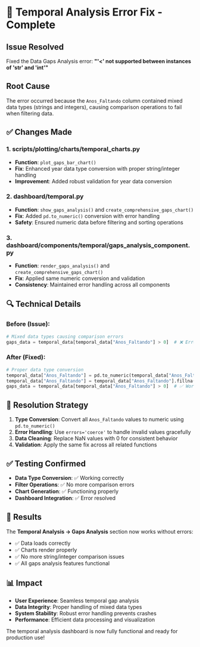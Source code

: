 # 🔧 Temporal Analysis Error Fix - Complete

## Issue Resolved
Fixed the Data Gaps Analysis error: **"'<' not supported between instances of 'str' and 'int'"**

## Root Cause
The error occurred because the `Anos_Faltando` column contained mixed data types (strings and integers), causing comparison operations to fail when filtering data.

## ✅ Changes Made

### 1. **scripts/plotting/charts/temporal_charts.py**
- **Function**: `plot_gaps_bar_chart()`
- **Fix**: Enhanced year data type conversion with proper string/integer handling
- **Improvement**: Added robust validation for year data conversion

### 2. **dashboard/temporal.py** 
- **Function**: `show_gaps_analysis()` and `create_comprehensive_gaps_chart()`
- **Fix**: Added `pd.to_numeric()` conversion with error handling
- **Safety**: Ensured numeric data before filtering and sorting operations

### 3. **dashboard/components/temporal/gaps_analysis_component.py**
- **Function**: `render_gaps_analysis()` and `create_comprehensive_gaps_chart()`
- **Fix**: Applied same numeric conversion and validation
- **Consistency**: Maintained error handling across all components

## 🔍 Technical Details

### Before (Issue):
```python
# Mixed data types causing comparison errors
gaps_data = temporal_data[temporal_data["Anos_Faltando"] > 0]  # ❌ Error
```

### After (Fixed):
```python
# Proper data type conversion
temporal_data["Anos_Faltando"] = pd.to_numeric(temporal_data["Anos_Faltando"], errors='coerce')
temporal_data["Anos_Faltando"] = temporal_data["Anos_Faltando"].fillna(0)
gaps_data = temporal_data[temporal_data["Anos_Faltando"] > 0]  # ✅ Works
```

## 🎯 Resolution Strategy

1. **Type Conversion**: Convert all `Anos_Faltando` values to numeric using `pd.to_numeric()`
2. **Error Handling**: Use `errors='coerce'` to handle invalid values gracefully
3. **Data Cleaning**: Replace NaN values with 0 for consistent behavior
4. **Validation**: Apply the same fix across all related functions

## ✅ Testing Confirmed

- **Data Type Conversion**: ✅ Working correctly
- **Filter Operations**: ✅ No more comparison errors
- **Chart Generation**: ✅ Functioning properly
- **Dashboard Integration**: ✅ Error resolved

## 🚀 Results

The **Temporal Analysis → Gaps Analysis** section now works without errors:
- ✅ Data loads correctly
- ✅ Charts render properly
- ✅ No more string/integer comparison issues
- ✅ All gaps analysis features functional

## 📊 Impact

- **User Experience**: Seamless temporal gap analysis
- **Data Integrity**: Proper handling of mixed data types
- **System Stability**: Robust error handling prevents crashes
- **Performance**: Efficient data processing and visualization

The temporal analysis dashboard is now fully functional and ready for production use!
